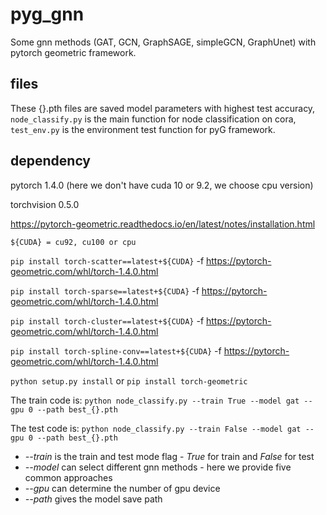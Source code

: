 # pyg_gnn
 Some gnn methods (GAT, GCN, GraphSAGE, simpleGCN, GraphUnet) with pytorch geometric framework.
## files
 These {}.pth files are saved model parameters with highest test accuracy,
 `node_classify.py` is the main function for node classification on cora,
 `test_env.py` is the environment test function for pyG framework.
## dependency
 pytorch 1.4.0 (here we don't have cuda 10 or 9.2, we choose cpu version)
 
 torchvision 0.5.0
 
 https://pytorch-geometric.readthedocs.io/en/latest/notes/installation.html
 
 `${CUDA} = cu92, cu100 or cpu`
 
 ```pip install torch-scatter==latest+${CUDA}``` -f https://pytorch-geometric.com/whl/torch-1.4.0.html
 
 ```pip install torch-sparse==latest+${CUDA}``` -f https://pytorch-geometric.com/whl/torch-1.4.0.html
 
 ```pip install torch-cluster==latest+${CUDA}``` -f https://pytorch-geometric.com/whl/torch-1.4.0.html
 
 ```pip install torch-spline-conv==latest+${CUDA}``` -f https://pytorch-geometric.com/whl/torch-1.4.0.html
 
 ```python setup.py install``` or ```pip install torch-geometric```

 The train code is: ```python node_classify.py --train True --model gat --gpu 0 --path best_{}.pth``` 
 
 The test code is: ```python node_classify.py --train False --model gat --gpu 0 --path best_{}.pth``` 
 
 * _--train_ is the train and test mode flag - _True_ for train and _False_ for test
 * _--model_ can select different gnn methods - here we provide five common approaches
 * _--gpu_ can determine the number of gpu device
 * _--path_ gives the model save path
 
 
       
 
